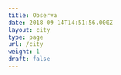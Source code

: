 ```yaml
---
title: Observa
date: 2018-09-14T14:51:56.000Z
layout: city
type: page
url: /city
weight: 1
draft: false
---
```


